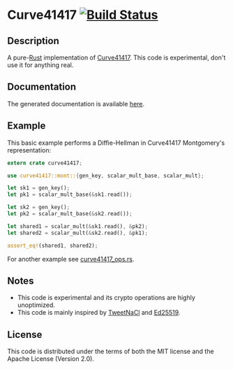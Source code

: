 # Curve41417 [![Build Status](https://travis-ci.org/seb-m/curve41417.rs.svg?branch=master)](https://travis-ci.org/seb-m/curve41417.rs)


## Description

A pure-[Rust](http://www.rust-lang.org/) implementation of [Curve41417](http://safecurves.cr.yp.to/). This code is experimental, don't use it for anything real.


## Documentation

The generated documentation is available [here](http://seb.dbzteam.org/curve41417.rs/).


## Example

This basic example performs a Diffie-Hellman in Curve41417 Montgomery's representation:

```rust
extern crate curve41417;

use curve41417::mont::{gen_key, scalar_mult_base, scalar_mult};

let sk1 = gen_key();
let pk1 = scalar_mult_base(&sk1.read());

let sk2 = gen_key();
let pk2 = scalar_mult_base(&sk2.read());

let shared1 = scalar_mult(&sk1.read(), &pk2);
let shared2 = scalar_mult(&sk2.read(), &pk1);

assert_eq!(shared1, shared2);
```

For another example see [curve41417_ops.rs](examples/curve41417_ops.rs).


## Notes

* This code is experimental and its crypto operations are highly unoptimized.
* This code is mainly inspired by [TweetNaCl](http://tweetnacl.cr.yp.to/) and [Ed25519](http://ed25519.cr.yp.to/software.html).


## License

This code is distributed under the terms of both the MIT license and the Apache License (Version 2.0).
